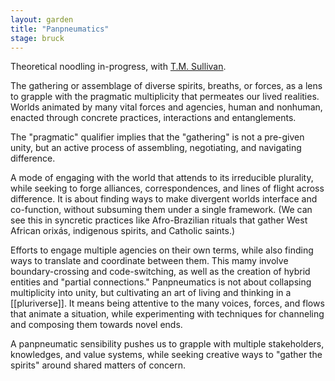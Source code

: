 ```yaml
---  
layout: garden
title: "Panpneumatics"
stage: bruck
---
```


Theoretical noodling in-progress, with [T.M. Sullivan](https://tmsullivan.co.uk/about).

The gathering or assemblage of diverse spirits, breaths, or forces, as a lens to grapple with the pragmatic multiplicity that permeates our lived realities. Worlds animated by many vital forces and agencies, human and nonhuman, enacted through concrete practices, interactions and entanglements.

The "pragmatic" qualifier implies that the "gathering" is not a pre-given unity, but an active process of assembling, negotiating, and navigating difference.

A mode of engaging with the world that attends to its irreducible plurality, while seeking to forge alliances, correspondences, and lines of flight across difference. It is about finding ways to make divergent worlds interface and co-function, without subsuming them under a single framework. (We can see this in syncretic practices like Afro-Brazilian rituals that gather West African orixás, indigenous spirits, and Catholic saints.)

Efforts to engage multiple agencies on their own terms, while also finding ways to translate and coordinate between them. This mamy involve boundary-crossing and code-switching, as well as the creation of hybrid entities and "partial connections." Panpneumatics is not about collapsing multiplicity into unity, but cultivating an art of living and thinking in a [[pluriverse]]. It means being attentive to the many voices, forces, and flows that animate a situation, while experimenting with techniques for channeling and composing them towards novel ends.

A panpneumatic sensibility pushes us to grapple with multiple stakeholders, knowledges, and value systems, while seeking creative ways to "gather the spirits" around shared matters of concern.